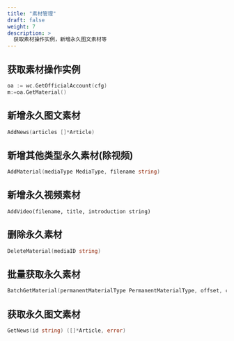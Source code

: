 ```yaml
---
title: "素材管理"
draft: false
weight: 7
description: >
  获取素材操作实例，新增永久图文素材等
---
```


## 获取素材操作实例

```go
oa := wc.GetOfficialAccount(cfg)
m:=oa.GetMaterial()
```

## 新增永久图文素材

```go
AddNews(articles []*Article)
```

## 新增其他类型永久素材(除视频)

```go
AddMaterial(mediaType MediaType, filename string)
```

## 新增永久视频素材

```
AddVideo(filename, title, introduction string)
```

## 删除永久素材

```go
DeleteMaterial(mediaID string)
```

## 批量获取永久素材

```go
BatchGetMaterial(permanentMaterialType PermanentMaterialType, offset, count int64)
```

## 获取永久图文素材

```go
GetNews(id string) ([]*Article, error)
```
